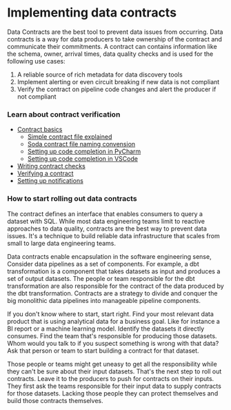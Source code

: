 # Implementing data contracts

Data Contracts are the best tool to prevent data issues from occurring. Data contracts
is a way for data producers to take ownership of the contract and communicate their commitments.
A contract can contains information like the schema, owner, arrival times, data quality checks and
is used for the following use cases:

1) A reliable source of rich metadata for data discovery tools
2) Implement alerting or even circuit breaking if new data is not compliant
3) Verify the contract on pipeline code changes and alert the producer if not compliant

### Learn about contract verification

* [Contract basics](01_contract_basics.md)
  * [Simple contract file explained](01_contract_basics.md#simple-contract-file-explained)
  * [Soda contract file naming convension](01_contract_basics.md#soda-contract-file-naming-convension)
  * [Setting up code completion in PyCharm](01_contract_basics.md#setting-up-code-completion-in-pycharm)
  * [Setting up code completion in VSCode](01_contract_basics.md#setting-up-code-completion-in-vscode)
* [Writing contract checks](02_writing_contract_checks.md)
* [Verifying a contract](03_verifying_a_contract.md)
* [Setting up notifications](04_setting_up_notifications.md)

### How to start rolling out data contracts

The contract defines an interface that enables consumers to query a dataset with SQL. While most data engineering
teams limit to reactive approaches to data quality, contracts are the best way to prevent data issues.  It's a
technique to build reliable data infrastructure that scales from small to large data engineering teams.

Data contracts enable encapsulation in the software engineering sense,  Consider data pipelines as a set of
components. For example, a dbt transformation is a component that takes datasets as input and produces
a set of output datasets.  The people or team responsible for the dbt transformation are also responsible
for the contract of the data produced by the dbt transformation.  Contracts are a strategy to divide and
conquer the big monolithic data pipelines into manageable pipeline components.

If you don't know where to start, start right.  Find your most relevant data product that is using analytical
data for a business goal. Like for instance a BI report or a machine learning model.  Identify the datasets
it directly consumes.  Find the team that's responsible for producing those datasets.  Whom would you talk
to if you suspect something is wrong with that data?  Ask that person or team to start building a contract
for that dataset.

Those people or teams might get uneasy to get all the responsibility while they can't be sure about their
input datasets.  That's the next step to roll out contracts. Leave it to the producers to push for contracts
on their inputs.  They first ask the teams responsible for their input data to supply contracts for those
datasets. Lacking those people they can protect themselves and build those contracts themselves.
